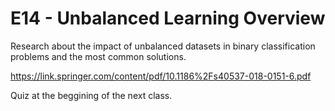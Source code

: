 # E14 - Unbalanced Learning Overview

Research about the impact of unbalanced datasets in binary classification problems and the most common solutions.

https://link.springer.com/content/pdf/10.1186%2Fs40537-018-0151-6.pdf

Quiz at the beggining of the next class.
